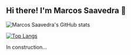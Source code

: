 ## Hi there! I'm Marcos Saavedra 👋


![Marcos Saavedra's GitHub stats](https://github-readme-stats.vercel.app/api?username=marcosavedra&show_icons=true&theme=dark)

[![Top Langs](https://github-readme-stats.vercel.app/api/top-langs/?username=marcosavedra&layout=compact)](https://github.com/marcosavedra/github-readme-stats)

In construction...
<!--
**marcosavedra/marcosavedra** is a ✨ _special_ ✨ repository because its `README.md` (this file) appears on your GitHub profile.

Here are some ideas to get you started:

- 🔭 I’m currently working on ...
- 🌱 I’m currently learning ...
- 👯 I’m looking to collaborate on ...
- 🤔 I’m looking for help with ...
- 💬 Ask me about ...
- 📫 How to reach me: ...
- 😄 Pronouns: ...
- ⚡ Fun fact: ...
-->
